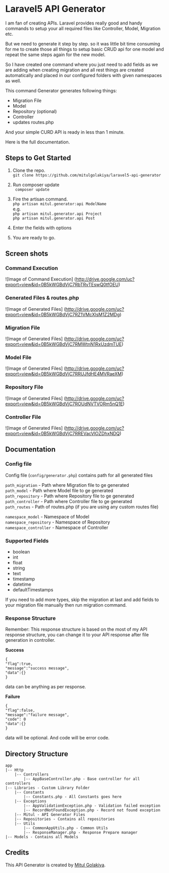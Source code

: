Laravel5 API Generator
=======================

I am fan of creating APIs. Laravel provides really good and handy commands to setup your all required files like Controller, Model, Migration etc.

But we need to generate it step by step. so it was little bit time consuming for me to create those all things to setup basic CRUD api for one model and repeat the same steps again for the new model.

So I have created one command where you just need to add fields as we are adding when creating migration and all rest things are created automatically and placed in our configured folders with given namespaces as well.

This command Generator generates following things:
  - Migration File
  - Model
  - Repository (optional)
  - Controller
  - updates routes.php

And your simple CURD API is ready in less than 1 minute.

Here is the full documentation.

Steps to Get Started
----------------------

1. Clone the repo.<br>
    ```git clone https://github.com/mitulgolakiya/laravel5-api-generator```

2. Run composer update<br>
    ``` composer update```
    
3. Fire the artisan command.<br>
    ```php artisan mitul.generator:api ModelName```<br>
    e.g.<br>
        ```php artisan mitul.generator.api Project```<br>
        ```php artisan mitul.generator.api Post```<br>
 
4. Enter the fields with options

5. You are ready to go.


Screen shots
------------

### Command Execution
![Image of Command Execution]
(http://drive.google.com/uc?export=view&id=0B5kWGBdVjC7RbTRvTEswQ0tfOEU)

### Generated Files & routes.php
![Image of Generated Files]
(http://drive.google.com/uc?export=view&id=0B5kWGBdVjC7RZ1VMcXlsM1Z2MDg)

### Migration File
![Image of Generated Files]
(http://drive.google.com/uc?export=view&id=0B5kWGBdVjC7RMWtnN1RxUzdmTUE)

### Model File
![Image of Generated Files]
(http://drive.google.com/uc?export=view&id=0B5kWGBdVjC7RRUJfdHE4MVRaeXM)

### Repository File
![Image of Generated Files]
(http://drive.google.com/uc?export=view&id=0B5kWGBdVjC7ROUdNVTVORm5nQ1E)

### Controller File
![Image of Generated Files]
(http://drive.google.com/uc?export=view&id=0B5kWGBdVjC7RREVacVlOZDhxNDQ)


Documentation
--------------

### Config file

Config file (```config/generator.php```) contains path for all generated files

```path_migration``` - Path where Migration file to ge generated<br>
```path_model``` - Path where Model file to ge generated<br>
```path_repository``` - Path where Repository file to ge generated<br>
```path_controller``` - Path where Controller file to ge generated<br>
```path_routes``` - Path of routes.php (if you are using any custom routes file)<br>

```namespace_model``` - Namespace of Model<br>
```namespace_repository``` - Namespace of Repository<br>
```namespace_controller``` - Namespace of Controller<br>


### Supported Fields

 * boolean
 * int
 * float
 * string
 * text
 * timestamp
 * datetime
 * defaultTimestamps
 
If you need to add more types, skip the migration at last and add fields to your migration file manually then run migration command. 

### Response Structure
 
 Remember: This response structure is based on the most of my API response structure, you can change it to your API response after file generation in controller.
 
**Success**

```
{
"flag":true,
"message":"success message",
"data":{}
}
```

data can be anything as per response.

**Failure**

```
{
"flag":false,
"message":"failure message",
"code": 0
"data":{}
}
```

data will be optional. And code will be error code.


Directory Structure
--------------------

```
app
|-- Http
    |-- Controllers
        |-- AppBaseController.php - Base controller for all controllers
|-- Libraries - Custom Library Folder
    |-- Constants
        |-- Constants.php - All Constants goes here
    |-- Exceptions
        |-- AppValidationException.php - Validation failed exception
        |-- RecordNotFoundException.php - Record not found exception
    |-- Mitul - API Generator Files
    |-- Repositories - Contains all repositories
    |-- Utils
        |-- CommonAppUtils.php - Common Utils
        |-- ResponseManager.php - Response Prepare manager
|-- Models - Contains all Models
```

Credits
--------

This API Generator is created by [Mitul Golakiya](https://github.com/mitulgolakiya).